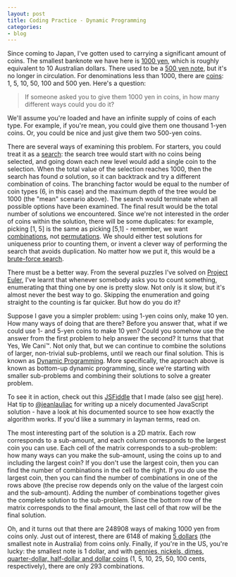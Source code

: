 ```yaml
---
layout: post
title: Coding Practice - Dynamic Programming
categories:
- blog
---
```


Since coming to Japan, I've gotten used to carrying a significant amount of coins.
The smallest banknote we have here is [1000 yen](http://en.wikipedia.org/wiki/1000_yen_note), which is roughly equivalent to 10 Australian dollars.
There used to be a [500 yen note](http://en.wikipedia.org/wiki/Banknotes_of_the_Japanese_yen#1957-69), but it's no longer in circulation.
For denominations less than 1000, there are [coins](http://en.wikipedia.org/wiki/Japanese_yen#Coins): 1, 5, 10, 50, 100 and 500 yen.
Here's a question: 

> If someone asked you to give them 1000 yen in coins, in how many different ways could you do it?

We'll assume you're loaded and have an infinite supply of coins of each type.
For example, if you're mean, you could give them one thousand 1-yen coins.
Or, you could be nice and just give them two 500-yen coins.

There are several ways of examining this problem.
For starters, you could treat it as a [search](http://en.wikipedia.org/wiki/Search_problem): the search tree would start with no coins being selected, and going down each new level would add a single coin to the selection.
When the total value of the selection reaches 1000, then the search has found *a* solution, so it can backtrack and try a different combination of coins.
The branching factor would be equal to the number of coin types (6, in this case) and the maximum depth of the tree would be 1000 (the "mean" scenario above).
The search would terminate when all possible options have been examined.
The final result would be the total number of solutions we encountered.
Since we're not interested in the order of coins within the solution, there will be some duplicates: for example, picking [1, 5] is the same as picking [5,1] - remember, we want [combinations](http://en.wikipedia.org/wiki/Combination), not [permutations](http://en.wikipedia.org/wiki/Permutation).
We should either test solutions for uniqueness prior to counting them, or invent a clever way of performing the search that avoids duplication.
No matter how we put it, this would be a [brute-force search](http://en.wikipedia.org/wiki/Brute-force_search).

There must be a better way.
From the several puzzles I've solved on [Project Euler](http://projecteuler.net), I've learnt that whenever somebody asks you to count something, enumerating that thing one by one is pretty slow.
Not only is it slow, but it's almost never the best way to go.
Skipping the enumeration and going straight to the counting is far quicker.
But how do you do it?

Suppose I gave you a simpler problem: using 1-yen coins only, make 10 yen.
How many ways of doing that are there?
Before you answer that, what if we could use 1- and 5-yen coins to make 10 yen?
Could you somehow use the answer from the first problem to help answer the second?
It turns that that Yes, We Cani&trade;. 
Not only that, but we can continue to combine the solutions of larger, non-trivial sub-problems, until we reach our final solution.
This is known as [Dynamic Programming](http://en.wikipedia.org/wiki/Dynamic_programming).
More specifically, the approach above is known as bottom-up dynamic programming, since we're starting with smaller sub-problems and combining their solutions to solve a greater problem.

To see it in action, check out this [JSFiddle](http://jsfiddle.net/gh/gist/jquery/2.1.0/8971200) that I made (also see [gist](https://gist.github.com/mpenkov/8132774) here).
Hat tip to [@jeanlauliac](https://gist.github.com/jeanlauliac/8674996) for writing up a nicely documented JavaScript solution - have a look at his documented source to see how exactly the algorithm works.
If you'd like a summary in layman terms, read on.

The most interesting part of the solution is a 2D matrix.
Each row corresponds to a sub-amount, and each column corresponds to the largest coin you can use.
Each cell of the matrix corresponds to a sub-problem: how many ways can you make the sub-amount, using the coins up to and including the largest coin?
If you don't use the largest coin, then you can find the number of combinations in the cell to the right.
If you *do* use the largest coin, then you can find the number of combinations in one of the rows above (the precise row depends only on the value of the largest coin and the sub-amount).
Adding the number of combinations together gives the complete solution to the sub-problem.
Since the bottom row of the matrix corresponds to the final amount, the last cell of that row will be the final solution.

Oh, and it turns out that there are 248908 ways of making 1000 yen from coins only.
Just out of interest, there are 6148 of making [5 dollars](http://en.wikipedia.org/wiki/Australian_five-dollar_note) (the smallest note in Australia) from coins only.
Finally, if you're in the US, you're lucky: the smallest note is 1 dollar, and with [pennies, nickels, dimes, quarter-dollar, half-dollar and dollar coins](http://en.wikipedia.org/wiki/Coins_of_the_United_States_dollar) (1, 5, 10, 25, 50, 100 cents, respectively), there are only 293 combinations. 
